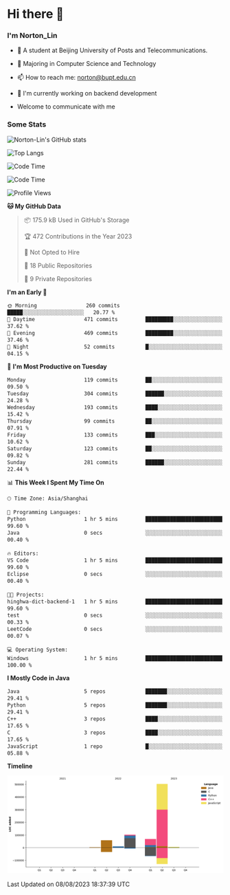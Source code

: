 
# Hi there 👋

### I'm Norton_Lin
- 🏫 A student at Beijing University of Posts and Telecommunications.
- 🌱 Majoring in Computer Science and Technology
- 📫 How to reach me: norton@bupt.edu.cn
- 🌱 I'm currently working on backend development

- Welcome to communicate with me

### Some Stats
![Norton-Lin's GitHub stats](https://github-readme-stats.vercel.app/api?username=Norton-Lin&count_private=true&show_icons=true&theme=radical)

![Top Langs](https://github-readme-stats.vercel.app/api/top-langs/?username=Norton-Lin&langs_count=10&layout=compact)

![Code Time](https://github-readme-stats.vercel.app/api/wakatime?username=Norton_Lin)

<!--START_SECTION:waka-->
![Code Time](http://img.shields.io/badge/Code%20Time-330%20hrs%2040%20mins-blue)

![Profile Views](http://img.shields.io/badge/Profile%20Views-0-blue)

**🐱 My GitHub Data** 

> 📦 175.9 kB Used in GitHub's Storage 
 > 
> 🏆 472 Contributions in the Year 2023
 > 
> 🚫 Not Opted to Hire
 > 
> 📜 18 Public Repositories 
 > 
> 🔑 9 Private Repositories 
 > 
**I'm an Early 🐤** 

```text
🌞 Morning                260 commits         █████░░░░░░░░░░░░░░░░░░░░   20.77 % 
🌆 Daytime                471 commits         █████████░░░░░░░░░░░░░░░░   37.62 % 
🌃 Evening                469 commits         █████████░░░░░░░░░░░░░░░░   37.46 % 
🌙 Night                  52 commits          █░░░░░░░░░░░░░░░░░░░░░░░░   04.15 % 
```
📅 **I'm Most Productive on Tuesday** 

```text
Monday                   119 commits         ██░░░░░░░░░░░░░░░░░░░░░░░   09.50 % 
Tuesday                  304 commits         ██████░░░░░░░░░░░░░░░░░░░   24.28 % 
Wednesday                193 commits         ████░░░░░░░░░░░░░░░░░░░░░   15.42 % 
Thursday                 99 commits          ██░░░░░░░░░░░░░░░░░░░░░░░   07.91 % 
Friday                   133 commits         ███░░░░░░░░░░░░░░░░░░░░░░   10.62 % 
Saturday                 123 commits         ██░░░░░░░░░░░░░░░░░░░░░░░   09.82 % 
Sunday                   281 commits         ██████░░░░░░░░░░░░░░░░░░░   22.44 % 
```


📊 **This Week I Spent My Time On** 

```text
🕑︎ Time Zone: Asia/Shanghai

💬 Programming Languages: 
Python                   1 hr 5 mins         █████████████████████████   99.60 % 
Java                     0 secs              ░░░░░░░░░░░░░░░░░░░░░░░░░   00.40 % 

🔥 Editors: 
VS Code                  1 hr 5 mins         █████████████████████████   99.60 % 
Eclipse                  0 secs              ░░░░░░░░░░░░░░░░░░░░░░░░░   00.40 % 

🐱‍💻 Projects: 
hinghwa-dict-backend-1   1 hr 5 mins         █████████████████████████   99.60 % 
test                     0 secs              ░░░░░░░░░░░░░░░░░░░░░░░░░   00.33 % 
LeetCode                 0 secs              ░░░░░░░░░░░░░░░░░░░░░░░░░   00.07 % 

💻 Operating System: 
Windows                  1 hr 5 mins         █████████████████████████   100.00 % 
```

**I Mostly Code in Java** 

```text
Java                     5 repos             ███████░░░░░░░░░░░░░░░░░░   29.41 % 
Python                   5 repos             ███████░░░░░░░░░░░░░░░░░░   29.41 % 
C++                      3 repos             ████░░░░░░░░░░░░░░░░░░░░░   17.65 % 
C                        3 repos             ████░░░░░░░░░░░░░░░░░░░░░   17.65 % 
JavaScript               1 repo              █░░░░░░░░░░░░░░░░░░░░░░░░   05.88 % 
```



**Timeline**

![Lines of Code chart](https://raw.githubusercontent.com/Norton-Lin/Norton-Lin/main/assets/bar_graph.png)


 Last Updated on 08/08/2023 18:37:39 UTC
<!--END_SECTION:waka-->
